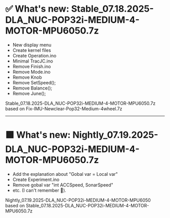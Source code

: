 # ✅ What's new: Stable_07.18.2025-DLA_NUC-POP32i-MEDIUM-4-MOTOR-MPU6050.7z
- New display menu
- Create kernel files
- Create Operation.ino
- Minimal TracJC.ino
- Remove Finish.ino
- Remove Mode.ino
- Remove Knob
- Remove SetSpeed();
- Remove Balance();
- Remove June();

Stable_07.18.2025-DLA_NUC-POP32i-MEDIUM-4-MOTOR-MPU6050.7z based on Fix-IMU-Newclear-Pop32-Medium-4wheel.7z

---

# 🟪 What's new: Nightly_07.19.2025-DLA_NUC-POP32i-MEDIUM-4-MOTOR-MPU6050.7z
- Add the explanation about "Gobal var = Local var"
- Create Experiment.ino
- Remove gobal var "int ACCSpeed, SonarSpeed"
- etc. (I can't remember 🙏).

Nightly_07.19.2025-DLA_NUC-POP32i-MEDIUM-4-MOTOR-MPU6050 based on Stable_07.18.2025-DLA_NUC-POP32i-MEDIUM-4-MOTOR-MPU6050.7z


